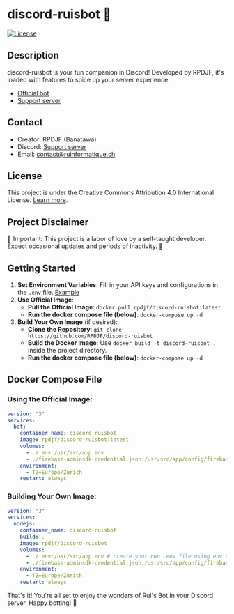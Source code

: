 # discord-ruisbot 🤖

[![License](https://img.shields.io/badge/License-CC%20BY-lightgrey.svg)](https://creativecommons.org/licenses/by/4.0/)

## Description
discord-ruisbot is your fun companion in Discord! Developed by RPDJF, it's loaded with features to spice up your server experience.

- [Official bot](https://discord.com/oauth2/authorize?client_id=956303957439955007&permissions=8&scope=bot)
- [Support server](https://discord.gg/ApcGtB3M6M)

## Contact
- Creator: RPDJF (Banatawa)
- Discord: [Support server](https://discord.gg/ApcGtB3M6M)
- Email: contact@ruinformatique.ch

## License
This project is under the Creative Commons Attribution 4.0 International License. [Learn more](https://creativecommons.org/licenses/by/4.0/).

## Project Disclaimer
🚨 Important: This project is a labor of love by a self-taught developer. Expect occasional updates and periods of inactivity. 🚨

## Getting Started
1. **Set Environment Variables**: Fill in your API keys and configurations in the `.env` file. [Example](https://github.com/RPDJF/discord-ruisbot/blob/main/env.example)
2. **Use Official Image**:
    - **Pull the Official Image**: `docker pull rpdjf/discord-ruisbot:latest`
    - **Run the docker compose file (below)**: `docker-compose up -d`
3. **Build Your Own Image** (if desired):
    - **Clone the Repository**: `git clone https://github.com/RPDJF/discord-ruisbot`
    - **Build the Docker Image**: Use `docker build -t discord-ruisbot .` inside the project directory.
    - **Run the docker compose file (below)**: `docker-compose up -d`

## Docker Compose File
### Using the Official Image:
```yaml
version: "3"
services:
  bot:
    container_name: discord-ruisbot
    image: rpdjf/discord-ruisbot:latest
    volumes:
      - ./.env:/usr/src/app.env
      - ./firebase-adminsdk-credential.json:/usr/src/app/config/firebase-adminsdk-credential.json # download it from your firebase console
    environment:
      - TZ=Europe/Zurich
    restart: always
```

### Building Your Own Image:
```yaml
version: "3"
services:
  nodejs:
    container_name: discord-ruisbot
    build: .
    image: rpdjf/discord-ruisbot
    volumes:
      - ./.env:/usr/src/app.env # create your own .env file using env.example
      - ./firebase-adminsdk-credential.json:/usr/src/app/config/firebase-adminsdk-credential.json # download it from your firebase console
    environment:
      - TZ=Europe/Zurich
    restart: always
```
That's it! You're all set to enjoy the wonders of Rui's Bot in your Discord server. Happy botting! 🎉